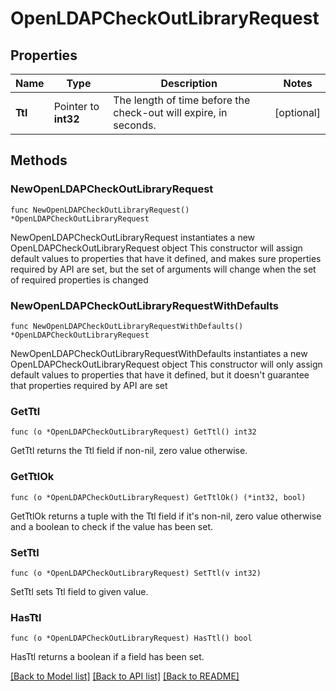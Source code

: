 # OpenLDAPCheckOutLibraryRequest

## Properties

Name | Type | Description | Notes
------------ | ------------- | ------------- | -------------
**Ttl** | Pointer to **int32** | The length of time before the check-out will expire, in seconds. | [optional] 

## Methods

### NewOpenLDAPCheckOutLibraryRequest

`func NewOpenLDAPCheckOutLibraryRequest() *OpenLDAPCheckOutLibraryRequest`

NewOpenLDAPCheckOutLibraryRequest instantiates a new OpenLDAPCheckOutLibraryRequest object
This constructor will assign default values to properties that have it defined,
and makes sure properties required by API are set, but the set of arguments
will change when the set of required properties is changed

### NewOpenLDAPCheckOutLibraryRequestWithDefaults

`func NewOpenLDAPCheckOutLibraryRequestWithDefaults() *OpenLDAPCheckOutLibraryRequest`

NewOpenLDAPCheckOutLibraryRequestWithDefaults instantiates a new OpenLDAPCheckOutLibraryRequest object
This constructor will only assign default values to properties that have it defined,
but it doesn't guarantee that properties required by API are set

### GetTtl

`func (o *OpenLDAPCheckOutLibraryRequest) GetTtl() int32`

GetTtl returns the Ttl field if non-nil, zero value otherwise.

### GetTtlOk

`func (o *OpenLDAPCheckOutLibraryRequest) GetTtlOk() (*int32, bool)`

GetTtlOk returns a tuple with the Ttl field if it's non-nil, zero value otherwise
and a boolean to check if the value has been set.

### SetTtl

`func (o *OpenLDAPCheckOutLibraryRequest) SetTtl(v int32)`

SetTtl sets Ttl field to given value.

### HasTtl

`func (o *OpenLDAPCheckOutLibraryRequest) HasTtl() bool`

HasTtl returns a boolean if a field has been set.


[[Back to Model list]](../README.md#documentation-for-models) [[Back to API list]](../README.md#documentation-for-api-endpoints) [[Back to README]](../README.md)



